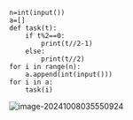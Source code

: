 ```
n=int(input())
a=[]
def task(t):
    if t%2==0:
        print(t//2-1)
    else:
        print(t//2)
for i in range(n):
    a.append(int(input()))
for i in a:
    task(i)
```

![image-20241008035550924](C:\Users\huawei\AppData\Roaming\Typora\typora-user-images\image-20241008035550924.png)